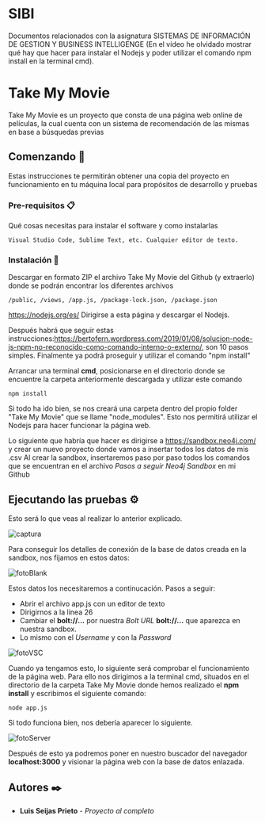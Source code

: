 # SIBI
Documentos relacionados con la asignatura SISTEMAS DE INFORMACIÓN DE GESTION Y BUSINESS INTELLIGENGE
(En el vídeo he olvidado mostrar qué hay que hacer para instalar el Nodejs y poder utilizar el comando npm install en la terminal cmd).
# Take My Movie

Take My Movie es un proyecto que consta de una página web online de películas, la cual cuenta con un sistema de recomendación de las mismas en base a búsquedas previas

## Comenzando 🚀

Estas instrucciones te permitirán obtener una copia del proyecto en funcionamiento en tu máquina local para propósitos de desarrollo y pruebas


### Pre-requisitos 📋

Qué cosas necesitas para instalar el software y como instalarlas

```
Visual Studio Code, Sublime Text, etc. Cualquier editor de texto.
```

### Instalación 🔧

Descargar en formato ZIP el archivo Take My Movie del Github (y extraerlo) donde se podrán encontrar los diferentes archivos

```
/public, /views, /app.js, /package-lock.json, /package.json
```
https://nodejs.org/es/ Dirigirse a esta página y descargar el Nodejs.

Después habrá que seguir estas instrucciones:https://bertofern.wordpress.com/2019/01/08/solucion-node-js-npm-no-reconocido-como-comando-interno-o-externo/, son 10 pasos simples.
Finalmente ya podrá proseguir y utilizar el comando "npm install"

Arrancar una terminal **cmd**, posicionarse en el directorio donde se encuentre la carpeta anteriormente descargada y utilizar este comando

```
npm install
```

Si todo ha ido bien, se nos creará una carpeta dentro del propio folder "Take My Movie" que se llame "node_modules".
Esto nos permitirá utilizar el Nodejs para hacer funcionar la página web.

Lo siguiente que habría que hacer es dirigirse a https://sandbox.neo4j.com/ y crear un nuevo proyecto donde vamos a insertar todos los datos de mis .csv
Al crear la sandbox, insertaremos paso por paso todos los comandos que se encuentran en el archivo *Pasos a seguir Neo4j Sandbox* en mi Github

## Ejecutando las pruebas ⚙️

Esto será lo que veas al realizar lo anterior explicado.


![captura](imágenesReadme/captura.PNG)

Para conseguir los detalles de conexión de la base de datos creada en la sandbox, nos fijamos en estos datos:


![fotoBlank](imágenesReadme/fotoBlank.PNG)


Estos datos los necesitaremos a continucación. Pasos a seguir:
* Abrir el archivo app.js con un editor de texto
* Dirigirnos a la línea 26
* Cambiar el **bolt://...** por nuestra _Bolt URL_ **bolt://...** que aparezca en nuestra sandbox.
* Lo mismo con el _Username_ y con la _Password_

![fotoVSC](imágenesReadme/fotoVSC.PNG)

Cuando ya tengamos esto, lo siguiente será comprobar el funcionamiento de la página web. Para ello nos dirigimos a la terminal cmd, situados en el directorio de la carpeta Take My Movie donde hemos realizado el **npm install** y escribimos el siguiente comando:
```
node app.js
```
Si todo funciona bien, nos debería aparecer lo siguiente.

![fotoServer](imágenesReadme/fotoServer.PNG)

Después de esto ya podremos poner en nuestro buscador del navegador **localhost:3000** y visionar la página web con la base de datos enlazada.

## Autores ✒️

* **Luis Seijas Prieto** - *Proyecto al completo*

